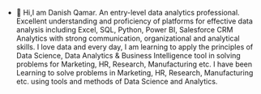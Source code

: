 - 👋 Hi,I am Danish Qamar.
An entry-level data analytics professional. Excellent understanding and proficiency of platforms for effective data analysis including Excel, SQL, Python, Power BI, Salesforce CRM Analytics with strong communication, organizational and analytical skills.
I love data and every day, I am learning to apply the principles of Data Science, Data Analytics & Business Intelligence tool in solving problems for Marketing, HR, Research, Manufacturing etc.
I have been Learning to solve problems in Marketing, HR, Research, Manufacturing etc. using tools and methods of Data Science and Analytics.

<!---
danish1512/danish1512 is a ✨ special ✨ repository because its `README.md` (this file) appears on your GitHub profile.
You can click the Preview link to take a look at your changes.
--->
